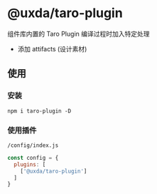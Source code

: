 # @uxda/taro-plugin
组件库内置的 Taro Plugin
编译过程时加入特定处理

* 添加 attifacts (设计素材)

## 使用

### 安装
```
npm i taro-plugin -D
```

### 使用插件
`/config/index.js`

```js
const config = {
  plugins: [
    ['@uxda/taro-plugin']
  ]
}
```
